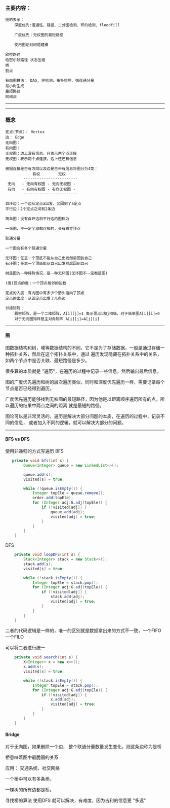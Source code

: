 ### 主要内容：

    图的表示：
        深度优先:连通性、路径、二分图检测、环的检测、floodfill
        
        广度优先：无权图的最短路径
        
        使用图论对问题建模
        
    欧拉路径
    哈密尔顿路径 状态压缩
    桥
    割点
    
    有向图算法： DAG, 环检测、拓扑排序、强连通分量
    最小树生成
    最短路径
    网络流    
----
----
### 概念
    定点(节点)： Vertex
    边： Edge
    无向图：
    有向图：
    无权图：边上没有信息，只表示两个点连接
    无权图：表示两个点连接，边上还还有信息
    
    根据连接是否有方向以及边是否带有信息将图分为4类：
                有权        无权
            ------------------------
     无向   - 无向有权图 - 无向无权图 -   
     有向   - 有向有权图 - 有向无权图 - 
            ------------------------  
            
    自环边：一个边从定点a出发，又回到了a定点
    平行边：2个定点之间有2条边
    
    简单图：没有自环边和平行边的图称为
    
    一张图，不一定全部都连接的，会有独立顶点
    
    联通分量
    
    一个图会有多个联通分量
    
    无环图：任意一个顶底不能从自己出发然后回到自己
    有环图：任意一个顶底能从自己出发然后回到自己
    
    树是图的一种特殊情况，是一种无环图(无环图不一定都是图)
    
    (度)顶点的度：一个顶点相邻的边数
    
    定点的入度：有向图中有多少个箭头指向了顶点
    定点的出度：从该定点出发了几条边
    
    邻接矩阵：
        稠密矩阵，是一个二维矩阵，A[i][j]=1 表示顶点i和j相临，对于简单图A[i][i]=0
        对于无向图矩阵是主对角矩阵 A[i][j]=A[j][i]
---
#### 图
图数据结构和树，堆等数据结构的不同，它不是为了存储数据，一般是通过存储一种拓扑关系，然后在这个拓扑关系中，通过
遍历发现隐藏在拓扑关系中的关系，如两个节点中是否关联、最短路径是多少。

很多算的本质就是 "遍历"，在遍历的过程中记录一些信息，然后输出最后信息。

图的广度优先遍历和树的层次遍历类似，同时和深度优先遍历一样，需要记录每个节点是否已经得到遍历。

广度优先遍历能够找到无权图的最短路径，因为他是以距离顺序遍历所有的点，所以遍历的结果中两点之间的距离
就是最短的路径。

图论可以是非常灵活的，遍历是解决大部分问题的本质，在遍历的过程中，记录不同的信息，
或者加入不同的逻辑，就可以解决大部分的问题。

---
#### BFS vs  DFS
使用非递归的方式写遍历
BFS
```java
   private void bfs(int s) {
        Queue<Integer> queue = new LinkedList<>();

        queue.add(s);
        visited[s] = true;

        while (!queue.isEmpty()) {
            Integer topEle = queue.remove();
            order.add(topEle);
            for (Integer adj:G.adj(topEle)) {
                if (!visited[adj]) {
                    queue.add(adj);
                    visited[adj] = true;
                }
            }
        }
    }
```

DFS
```java
    private void loopDFS(int s) {
        Stack<Integer> stack = new Stack<>();
        stack.add(s);
        visited[s] = true;

        while (!stack.isEmpty()) {
            Integer topEle = stack.pop();
            for (Integer adj:G.adj(topEle)) {
                if (!visited[adj]) {
                    stack.add(adj);
                    visited[adj] = true;
                }
            }
        }
    }
```

二者的代码逻辑是一样的，唯一的区别就是数据拿出来的方式不一致，一个FIFO一个FILO

可以将二者进行统一
```java
    private void search(int s) {
        X<Integer> x = new x<>();
        x.add(s);
        visited[s] = true;

        while (!stack.isEmpty()) {
            Integer topEle = stack.pop();
            for (Integer adj:G.adj(topEle)) {
                if (!visited[adj]) {
                    x.add(adj);
                    visited[adj] = true;
                }
            }
        }
    }

```
    
#### Bridge
对于无向图，如果删除一个边，
整个联通分量数量发生变化，则这条边称为是桥

桥意味着图中最脆弱的关系

应用：
    交通系统、社交网络
    
一个桥中可以有多条桥。

一棵树的所有边都是桥。

寻找桥的算法
    使用DFS 就可以解决，有难度，因为吉利的信息更 "多远"

    

    